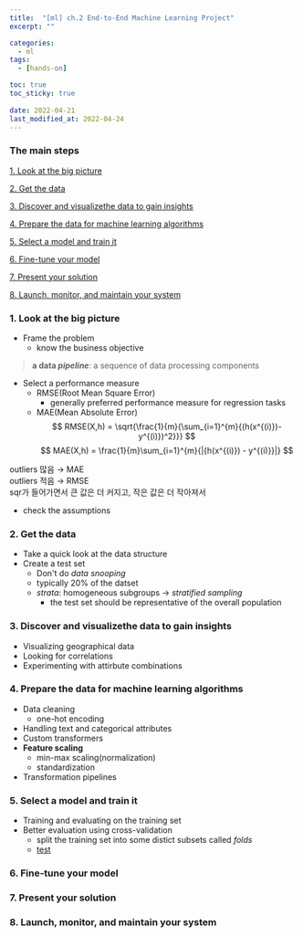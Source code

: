 ```yaml
---
title:  "[ml] ch.2 End-to-End Machine Learning Project"
excerpt: ""

categories:
  - ml
tags:
  - [hands-on]

toc: true
toc_sticky: true
 
date: 2022-04-21
last_modified_at: 2022-04-24
---
```

### The main steps

[1. Look at the big picture](#1-look-at-the-big-picture)

[2. Get the data](#2-get-the-data)

[3. Discover and visualizethe data to gain insights](#3-discover-and-visualizethe-data-to-gain-insights)

[4. Prepare the data for machine learning algorithms](#4-prepare-the-data-for-machine-learning-algorithms)

[5. Select a model and train it](#5-select-a-model-and-train-it)

[6. Fine-tune your model](#6-fine-tune-your-model)

[7. Present your solution](#7-present-your-solution)

[8. Launch, monitor, and maintain your system](#8-launch-monitor-and-maintain-your-system)

### 1. Look at the big picture

- Frame the problem  
  - know the business objective  

> **a data *pipeline***: a sequence of data processing components

- Select a performance measure
  - RMSE(Root Mean Square Error)
    - generally preferred performance measure for regression tasks
  - MAE(Mean Absolute Error)
$$
    RMSE(X,h) = \sqrt{\frac{1}{m}{\sum_{i=1}^{m}{(h(x^{(i)})-y^{(i)})^2}}}
$$
$$
    MAE(X,h) = \frac{1}{m}\sum_{i=1}^{m}{|{h(x^{(i)}) - y^{(i)}}|}
$$

outliers 많음 &rarr; MAE  
outliers 적음 &rarr; RMSE  
sqr가 들어가면서 큰 값은 더 커지고, 작은 값은 더 작아져서  

- check the assumptions

### 2. Get the data

- Take a quick look at the data structure  
- Create a test set
  - Don't do *data snooping*
  - typically 20% of the datset  
  - *strata*: homogeneous subgroups &rarr; *stratified sampling*
    - the test set should be representative of the overall population 

### 3. Discover and visualizethe data to gain insights

- Visualizing geographical data  
- Looking for correlations  
- Experimenting with attirbute combinations  

### 4. Prepare the data for machine learning algorithms

- Data cleaning  
  - one-hot encoding  
- Handling text and categorical attributes  
- Custom transformers  
- **Feature scaling**  
  - min-max scaling(normalization)  
  - standardization  
- Transformation pipelines

### 5. Select a model and train it

- Training and evaluating on the training set
- Better evaluation using cross-validation
  - split the training set into some distict subsets called *folds* 
  - [test](https://velog.velcdn.com/images/mk-43/post/61b56938-c2bb-4c2a-b317-5f9b66ae8259/image.png)

### 6. Fine-tune your model

### 7. Present your solution

### 8. Launch, monitor, and maintain your system
